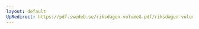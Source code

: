 ```yaml
---
layout: default
UpRedirect: https://pdf.swedeb.se/riksdagen-volumeG-pdf/riksdagen-volumeG-pdf/data/1972/reg_1972__reg_01/reg_1972__reg_01_0149.pdf
---
```

